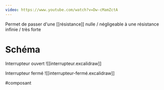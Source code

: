 ```yaml
---
video: https://www.youtube.com/watch?v=Dw-cMamZctA
---
```


Permet de passer d'une [[résistance]] nulle /  négligeable à une résistance infinie / très forte
# Schéma
Interrupteur ouvert
![[interrupteur.excalidraw]]

Interrupteur fermé
![[interrupteur-fermé.excalidraw]]

#composant